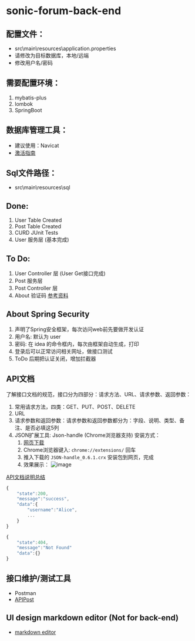 # sonic-forum-back-end

## 配置文件：
- src\main\resources\application.properties
- 请修改为目标数据库，本地/远端
- 修改用户名/密码

## 需要配置环境：
1. mybatis-plus
2. lombok
3. SpringBoot

## 数据库管理工具：
- 建议使用：Navicat
- [激活指南](https://www.newadmin.cn/archives/1852)

## Sql文件路径：
- src\main\resources\sql

## Done:
1. User Table Created
2. Post Table Created
3. CURD JUnit Tests
4. User 服务层 (基本完成)

## To Do:
1. User Controller 层 (User Get接口完成)
2. Post 服务层
3. Post Controller 层
4. About 验证码 [参考资料](https://www.cnblogs.com/FlyHeLanMan/p/6293991.html)

## About Spring Security
1. 声明了Spring安全框架，每次访问web前先要做开发认证
2. 用户名: 默认为 user
3. 密码: 在 idea 的命令框内，每次由框架自动生成，打印
4. 登录后可以正常访问相关网址，做接口测试
5. ToDo 后期把认证关闭，增加拦截器

## API文档
了解接口文档的规范，接口分为四部分：请求方法、URL、请求参数、返回参数：

1. 常用请求方法，四类：GET、PUT、POST、DELETE
2. URL
3. 请求参数和返回参数：请求参数和返回参数都分为：字段、说明、类型、备注、是否必填这5列
4. JSON扩展工具: Json-handle (Chrome浏览器支持)
    安装方式：
    1. [网页下载](http://jsonhandle.sinaapp.com/)
    2. Chrome浏览器键入: `chrome://extensions/` 回车
    3. 推入下载的 `JSON-handle_0.6.1.crx` 安装包到网页，完成
    4. 效果展示：
    ![image](https://user-images.githubusercontent.com/83717535/160980775-3b6fbb43-dc1d-42b9-98d5-750c1e1f606a.png)


[API文档说明总结](https://blog.csdn.net/qq_34207366/article/details/84579475)

```javascript
{
    "state":200,
    "message":"success",
    "data":{
        "username":"Alice",
        ...
    }
}
```

```javascript
{
    "state":404,
    "message":"Not Found"
    "data":{}
}
```

## 接口维护/测试工具

- Postman
- [APIPost](https://console.apipost.cn/)

## UI design markdown editor (Not for back-end)

- [markdown editor](https://codingdict.com/os/software/51495)

